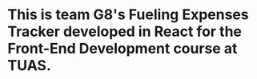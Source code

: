 # This is team G8's Fueling Expenses Tracker developed in React for the Front-End Development course at TUAS.
